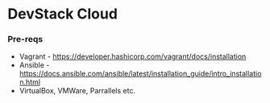 # DevStack Cloud
### Pre-reqs
- Vagrant - https://developer.hashicorp.com/vagrant/docs/installation
- Ansible - https://docs.ansible.com/ansible/latest/installation_guide/intro_installation.html
- VirtualBox, VMWare, Parrallels etc.
